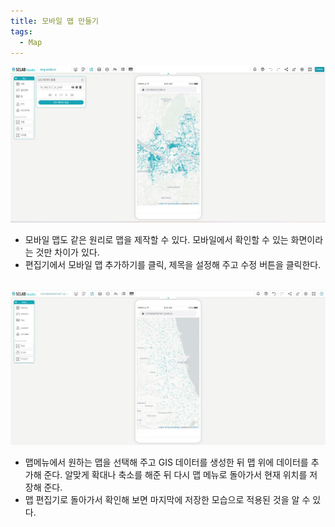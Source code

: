 ```yaml
---
title: 모바일 맵 만들기
tags:
  - Map
---
```



![Create a mobile map](./54.png)
- 모바일 맵도 같은 원리로 맵을 제작할 수 있다. 모바일에서 확인할 수 있는 화면이라는 것만 차이가 있다.
- 편집기에서 모바일 맵 추가하기를 클릭, 제목을 설정해 주고 수정 버튼을 클릭한다.
<br/><br/>

![GIS is mobile displayed](./55.jpg)
- 맵메뉴에서 원하는 맵을 선택해 주고 GIS 데이터를 생성한 뒤 맵 위에 데이터를 추가해 준다. 알맞게 확대나 축소를 해준 뒤 다시 맵 메뉴로 돌아가서 현재 위치를 저장해 준다.
- 맵 편집기로 돌아가서 확인해 보면 마지막에 저장한 모습으로 적용된 것을 알 수 있다.
<br/><br/>